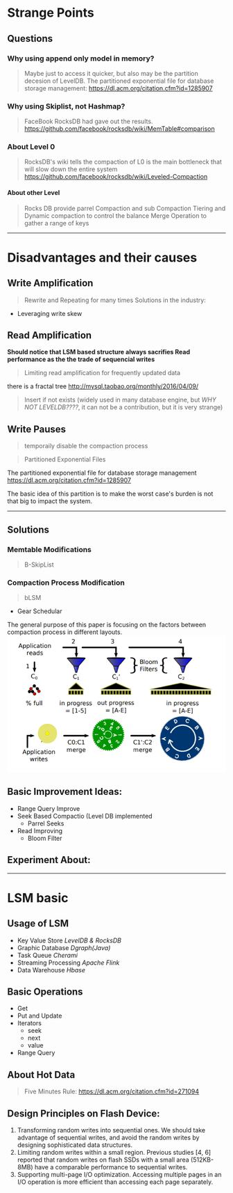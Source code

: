 # Strange Points
## Questions

### Why using append only model in memory?

> Maybe just to access it quicker, but also may be the partition decesion of LevelDB. The partitioned exponential file for database storage management: https://dl.acm.org/citation.cfm?id=1285907

### Why using Skiplist, not Hashmap?
> FaceBook RocksDB had gave out the results. https://github.com/facebook/rocksdb/wiki/MemTable#comparison

### About Level 0
> RocksDB's wiki tells the compaction of L0 is the main bottleneck that will slow down the entire system https://github.com/facebook/rocksdb/wiki/Leveled-Compaction

#### About other Level
> Rocks DB provide parrel Compaction and sub Compaction Tiering and Dynamic compaction to control the balance Merge Operation to gather a range of keys

----
# Disadvantages and their causes
## Write Amplification
> Rewrite and Repeating for many times
Solutions in the industry:
- Leveraging write skew

## Read Amplification
__Should notice that LSM based structure always sacrifies Read performance as the the trade of sequencial writes__
> Limiting read amplification for frequently updated data

there is a fractal tree http://mysql.taobao.org/monthly/2016/04/09/

> Insert if not exists (widely used in many database engine, but _WHY NOT LEVELDB????_, it can not be a contribution, but it is very strange)

## Write Pauses
> temporaily disable the compaction process

> Partitioned Exponential Files

The partitioned exponential file for database storage management https://dl.acm.org/citation.cfm?id=1285907

The basic idea of this partition is to make the worst case's burden is not that big to impact the system.

----
## Solutions
### Memtable Modifications
> B-SkipList
### Compaction Process Modification
> bLSM
- Gear Schedular

The general purpose of this paper is focusing on the factors between compaction process in different layouts.
![](2018-12-31-15-09-50.png)

## Basic Improvement Ideas:

- Range Query Improve
- Seek Based Compactio (Level DB implemented
    - Parrel Seeks
- Read Improving
    - Bloom Filter

## Experiment About:

----
# LSM basic
## Usage of LSM
- Key Value Store _LevelDB & RocksDB_
- Graphic Database _Dgraph(Java)_
- Task Queue _Cherami_
- Streaming Processing _Apache Flink_
- Data Warehouse _Hbase_

## Basic Operations
- Get
- Put and Update
- Iterators
    - seek
    - next
    - value
- Range Query

## About Hot Data
> Five Minutes Rule: https://dl.acm.org/citation.cfm?id=271094

## Design Principles on Flash Device:
1. Transforming random writes into sequential ones. We should take advantage of sequential writes, and avoid the random writes by designing sophisticated data structures. 
2. Limiting random writes within a small region. Previous studies [4, 6] reported that random writes on flash SSDs with a small area (512KB-8MB) have a comparable performance to sequential writes. 
3. Supporting multi-page I/O optimization. Accessing multiple pages in an I/O operation is more efficient than accessing each page separately.